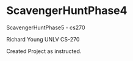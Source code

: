 # ScavengerHuntPhase4
ScavengerHuntPhase5 - cs270

Richard Young
UNLV
CS-270

Created Project as instructed.
